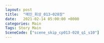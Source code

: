 ```yaml
---
layout: post
title:  "메인_회상_013~028장"
date:   2021-02-14 05:00:00 +0000
categories: Main
Tags: Story Main
SceneCode: ["scene_skip_cp013-028_q1_s10"]
---
```

